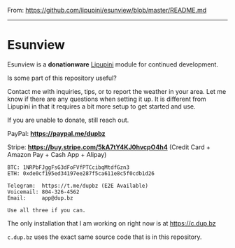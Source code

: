 From: https://github.com/lipupini/esunview/blob/master/README.md

---

# Esunview

Esunview is a **donationware** [Lipupini](https://github.com/lipupini/lipupini) module for continued development.

Is some part of this repository useful?

Contact me with inquiries, tips, or to report the weather in your area. Let me know if there are any questions when setting it up. It is different from Lipupini in that it requires a bit more setup to get started and use.

If you are unable to donate, still reach out.

PayPal: **https://paypal.me/dupbz**

Stripe: **https://buy.stripe.com/5kA7tY4KJ0hvcpO4h4** (Credit Card + Amazon Pay + Cash App + Alipay)

```
BTC: 1NRPbFJggFsG3dFoFVfPTCcibqMtdfGzn3
ETH: 0xde0cf195ed34197ee287f5ca611e8c5f0cdb1d26
```

```
Telegram:  https://t.me/dupbz (E2E Available)
Voicemail: 804-326-4562
Email:     app@dup.bz

Use all three if you can.
```

The only installation that I am working on right now is at https://c.dup.bz

`c.dup.bz` uses the exact same source code that is in this repository.
